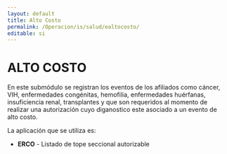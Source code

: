 ```yaml
---
layout: default
title: Alto Costo
permalink: /Operacion/is/salud/ealtocosto/
editable: si
---
```


# ALTO COSTO  

En este submódulo se registran los eventos de los afiliados como cáncer, VIH, enfermedades congénitas, hemofilia, enfermedades huérfanas, insuficiencia renal, transplantes y que son requeridos al momento de realizar una autorización cuyo diganostico este asociado a un evento de alto costo.  

La aplicación que se utiliza es:  

* **ERCO** - Listado de tope seccional autorizable

